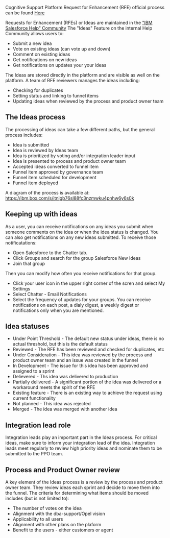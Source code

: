 Cognitive Support Platform Request for Enhancement (RFE) official process can be found <a href="https://ibm.ent.box.com/v/CSP-Interlock/" target="_blank"> Here </a>

Requests for Enhancement (RFEs) or Ideas are maintained in the <a href="https://ibm.biz/BdZ99X" target="_blank">"IBM Salesforce Help" Community</a> 
The "Ideas" Feature on the internal Help Community allows users to:
* Submit a new idea
* Vote on existing ideas (can vote up and down)
* Comment on existing ideas
* Get notifications on new ideas
* Get notifications on updates your your ideas

The Ideas are stored directly in the platform and are visible as well on the platform. 
A team of RFE reviewers manages the ideas including:
* Checking for duplicates
* Setting status and linking to funnel items
* Updating ideas when reviewed by the process and product owner team


## The Ideas process

The processing of ideas can take a few different paths, but the general process includes:
* Idea is submitted
* Idea is reviewed by Ideas team
* Idea is prioritized by voting and/or integration leader input
* Idea is presented to process and product owner team
* Accepted ideas converted to funnel item
* Funnel item approved by governance team
* Funnel item scheduled for development
* Funnel item deployed

A diagram of the process is available at: https://ibm.box.com/s/itnlgb76sl88fc3nzmwku4pnhw6y6s0k

## Keeping up with ideas

As a user, you can receive notifications on any ideas you submit when someone comments on the idea or when the idea status is changed.
You can also get notifications on any new ideas submitted. 
To receive those notificatations: 
* Open Salesforce to the Chatter tab. 
* Click Groups and search for the group Salesforce New Ideas
* Join that group

Then you can modify how often you receive notifications for that group.
* Click your user icon in the upper right corner of the scren and select My Settings
* Select Chatter - Email Notifications
* Select the frequency of updates for your groups. You can receive notifications on each post, a dialy digest, a weekly digest or notifications only when you are mentioned. 

## Idea statuses

* Under Point Threshold - The default new status under ideas, there is no actual threshold, but this is the default status
* Reviewed - The RFE has been reviewed and checked for duplicates, etc
* Under Consideration - This idea was reviewed by the process and product owner team and an issue was created in the funnel
* In Development - The issue for this idea has been approved and assigned to a sprint
* Delievered - Ths idea was delivered to production
* Partially delivered - A significant portion of the idea was delivered or a workaround meets the spirit of the RFE
* Existing feature - There is an existing way to achieve the request using current functionality
* Not planned - This idea was rejected
* Merged - The idea was merged with another idea

## Integration lead role

Integration leads play an important part in the Ideas process. For critical ideas, make sure to inform your integration lead of the idea. Integration leads meet regularly to review high priority ideas and nominate them to be submitted to the PPO team. 

## Process and Product Owner review

A key element of the Ideas process is a review by the process and product owner team. They review ideas each sprint and decide to move them into the funnel. The criteria for determining what items should be moved includes (but is not limited to):
* The number of votes on the idea
* Alignment with the dba-support/Opel vision
* Applicability to all users
* Alignment with other plans on the plaform
* Benefit to the users - either customers or agent
 
